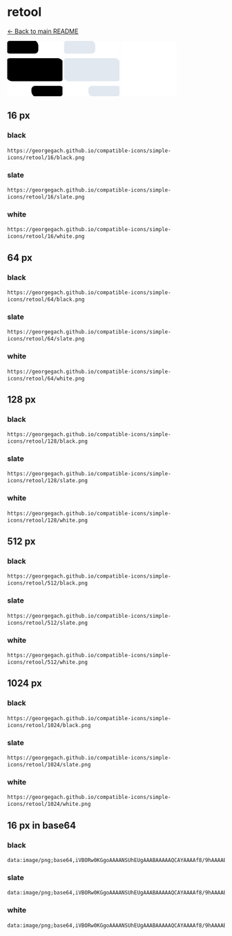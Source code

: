 # retool

[← Back to main README](../../README.md)


<img src="./128/black.png" width="128" alt="retool black icon" />
<img src="./128/slate.png" width="128" alt="retool slate icon" />
<img src="./128/white.png" width="128" alt="retool white icon" />

## 16 px

### black
```
https://georgegach.github.io/compatible-icons/simple-icons/retool/16/black.png
```

### slate
```
https://georgegach.github.io/compatible-icons/simple-icons/retool/16/slate.png
```

### white
```
https://georgegach.github.io/compatible-icons/simple-icons/retool/16/white.png
```

## 64 px

### black
```
https://georgegach.github.io/compatible-icons/simple-icons/retool/64/black.png
```

### slate
```
https://georgegach.github.io/compatible-icons/simple-icons/retool/64/slate.png
```

### white
```
https://georgegach.github.io/compatible-icons/simple-icons/retool/64/white.png
```

## 128 px

### black
```
https://georgegach.github.io/compatible-icons/simple-icons/retool/128/black.png
```

### slate
```
https://georgegach.github.io/compatible-icons/simple-icons/retool/128/slate.png
```

### white
```
https://georgegach.github.io/compatible-icons/simple-icons/retool/128/white.png
```

## 512 px

### black
```
https://georgegach.github.io/compatible-icons/simple-icons/retool/512/black.png
```

### slate
```
https://georgegach.github.io/compatible-icons/simple-icons/retool/512/slate.png
```

### white
```
https://georgegach.github.io/compatible-icons/simple-icons/retool/512/white.png
```

## 1024 px

### black
```
https://georgegach.github.io/compatible-icons/simple-icons/retool/1024/black.png
```

### slate
```
https://georgegach.github.io/compatible-icons/simple-icons/retool/1024/slate.png
```

### white
```
https://georgegach.github.io/compatible-icons/simple-icons/retool/1024/white.png
```

## 16 px in base64

### black
```
data:image/png;base64,iVBORw0KGgoAAAANSUhEUgAAABAAAAAQCAYAAAAf8/9hAAAABmJLR0QA/wD/AP+gvaeTAAAAhklEQVQ4ja3TMQrCQBSE4W+Dgtew90i2ns3CA+QkqYRIsLQ1IESjRbAz+yDrwKvm/TOwy4MWT7x/zB21QHPwd7ocXGGMGnJa4YRtZudYUhAq4YzNAnZEk0wPtVR9aYCqBP5bwK2AHxL2OGC9IOBSUD4pBX6NXcZ/RAWd/KEN0S806Ge8F64f6y0radbpYh4AAAAASUVORK5CYII=
```

### slate
```
data:image/png;base64,iVBORw0KGgoAAAANSUhEUgAAABAAAAAQCAYAAAAf8/9hAAAABmJLR0QA/wD/AP+gvaeTAAAAxElEQVQ4ja2RMYoCQRREX7UjCCbCRsIiCEayF/EgXsBLGewBPIBnMBIUNVAwWBNB0OnaQDZQ7F6G8QWd1H/Vv2ltD6eVoGdo8ITgbDPvdTuj5+yPkJIBDG2JYUoGCIaYG7BzKRREvtVQPzUQA9N8RU20OfwsJVqVRStaLAqhAf+88xW+Hx+huvpAu24B7yjQsYZ/LaRyYjQWoVnVdul1jcvvKBdu96cZwV/JDcylyLaLoa3PVB7ELfsLFgvg/LIcyhi9+wXH3ji6T2szQgAAAABJRU5ErkJggg==
```

### white
```
data:image/png;base64,iVBORw0KGgoAAAANSUhEUgAAABAAAAAQCAYAAAAf8/9hAAAABmJLR0QA/wD/AP+gvaeTAAAAiUlEQVQ4ja2TPQoCUQwG5y0KnkKw90i2ns3CA3gSK0FZLG1dEFx3LNRO82DjtPl+AiGoR7X3O1d1R0Rg/tBG/gYYwoYKE2ALLALNJlNQpagHYDbCOwD7oppYoMsG0GTMfwu4JPz3oq6ANTAdEXBKlL8o0fD9SMtAcqsFtMA8kPS1K+yB7sfsAZyfP6JsSBUC2VQAAAAASUVORK5CYII=
```

